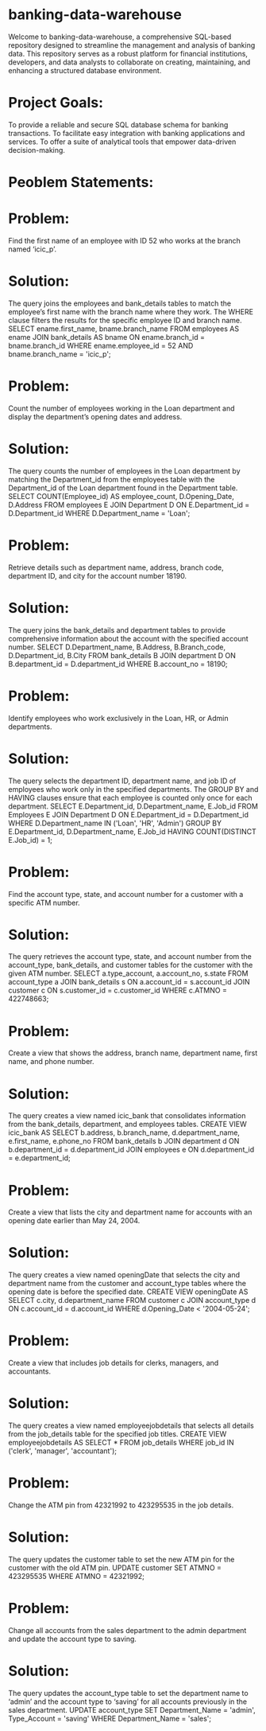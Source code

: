 # banking-data-warehouse
Welcome to banking-data-warehouse, a comprehensive SQL-based repository designed to streamline the management and analysis of banking data. This repository serves as a robust platform for financial institutions, developers, and data analysts to collaborate on creating, maintaining, and enhancing a structured database environment.
# Project Goals:
To provide a reliable and secure SQL database schema for banking transactions.
To facilitate easy integration with banking applications and services.
To offer a suite of analytical tools that empower data-driven decision-making.
 
# Peoblem Statements: 
# Problem: 
Find the first name of an employee with ID 52 who works at the branch named ‘icic_p’. 
# Solution: 
The query joins the employees and bank_details tables to match the employee’s first name with the branch name where they work. The WHERE clause filters the results for the specific employee ID and branch name.
SELECT ename.first_name, bname.branch_name
FROM employees AS ename
JOIN bank_details AS bname
ON ename.branch_id = bname.branch_id
WHERE ename.employee_id = 52 AND bname.branch_name = 'icic_p';

# Problem: 
Count the number of employees working in the Loan department and display the department’s opening dates and address. 
# Solution: 
The query counts the number of employees in the Loan department by matching the Department_id from the employees table with the Department_id of the Loan department found in the Department table.
SELECT COUNT(Employee_id) AS employee_count, D.Opening_Date, D.Address
FROM employees E
JOIN Department D ON E.Department_id = D.Department_id
WHERE D.Department_name = 'Loan';

# Problem: 
Retrieve details such as department name, address, branch code, department ID, and city for the account number 18190. 
# Solution: 
The query joins the bank_details and department tables to provide comprehensive information about the account with the specified account number.
SELECT D.Department_name, B.Address, B.Branch_code, D.Department_id, B.City
FROM bank_details B
JOIN department D ON B.department_id = D.department_id
WHERE B.account_no = 18190;

# Problem: 
Identify employees who work exclusively in the Loan, HR, or Admin departments. 
# Solution: 
The query selects the department ID, department name, and job ID of employees who work only in the specified departments. The GROUP BY and HAVING clauses ensure that each employee is counted only once for each department.
SELECT E.Department_id, D.Department_name, E.Job_id
FROM Employees E
JOIN Department D ON E.Department_id = D.Department_id
WHERE D.Department_name IN ('Loan', 'HR', 'Admin')
GROUP BY E.Department_id, D.Department_name, E.Job_id
HAVING COUNT(DISTINCT E.Job_id) = 1;

# Problem: 
Find the account type, state, and account number for a customer with a specific ATM number.
# Solution: 
The query retrieves the account type, state, and account number from the account_type, bank_details, and customer tables for the customer with the given ATM number.
SELECT a.type_account, a.account_no, s.state 
FROM account_type a
JOIN bank_details s ON a.account_id = s.account_id
JOIN customer c ON s.customer_id = c.customer_id
WHERE c.ATMNO = 422748663;

# Problem: 
Create a view that shows the address, branch name, department name, first name, and phone number.
# Solution: 
The query creates a view named icic_bank that consolidates information from the bank_details, department, and employees tables.
CREATE VIEW icic_bank AS
SELECT b.address, b.branch_name, d.department_name, e.first_name, e.phone_no
FROM bank_details b
JOIN department d ON b.department_id = d.department_id
JOIN employees e ON d.department_id = e.department_id;

# Problem: 
Create a view that lists the city and department name for accounts with an opening date earlier than May 24, 2004.
# Solution: 
The query creates a view named openingDate that selects the city and department name from the customer and account_type tables where the opening date is before the specified date.
CREATE VIEW openingDate AS
SELECT c.city, d.department_name
FROM customer c
JOIN account_type d ON c.account_id = d.account_id
WHERE d.Opening_Date < '2004-05-24';

# Problem: 
Create a view that includes job details for clerks, managers, and accountants. 
# Solution: 
The query creates a view named employeejobdetails that selects all details from the job_details table for the specified job titles.
CREATE VIEW employeejobdetails AS
SELECT *
FROM job_details
WHERE job_id IN ('clerk', 'manager', 'accountant');

# Problem: 
Change the ATM pin from 42321992 to 423295535 in the job details.
# Solution: 
The query updates the customer table to set the new ATM pin for the customer with the old ATM pin.
UPDATE customer
SET ATMNO = 423295535
WHERE ATMNO = 42321992;

# Problem: 
Change all accounts from the sales department to the admin department and update the account type to saving.
# Solution: 
The query updates the account_type table to set the department name to ‘admin’ and the account type to ‘saving’ for all accounts previously in the sales department.
UPDATE account_type
SET Department_Name = 'admin', Type_Account = 'saving'
WHERE Department_Name = 'sales';



